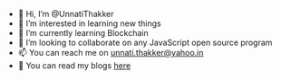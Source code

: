 - 👋 Hi, I’m @UnnatiThakker
- 👀 I’m interested in learning new things
- 🌱 I’m currently learning Blockchain
- 💞️ I’m looking to collaborate on any JavaScript open source program
- 📫 You can reach me on unnati.thakker@yahoo.in
- 📝 You can read my blogs [here](https://medium.com/@unnati.thakker.raval/) 
<!---
UnnatiThakker/UnnatiThakker is a ✨ special ✨ repository because its `README.md` (this file) appears on your GitHub profile.
You can click the Preview link to take a look at your changes.
--->
